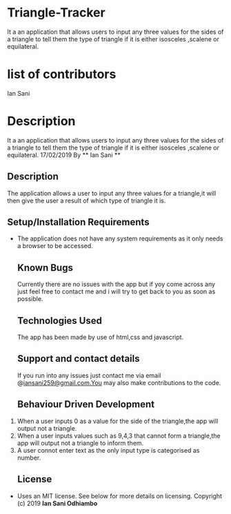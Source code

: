 # Triangle-Tracker

It a an application that allows users to input any three values for the  sides of a triangle to tell them the type of triangle if it is either isosceles ,scalene or equilateral.

# list of contributors

 Ian Sani

# Description

It a an application that allows users to input any three values for the  sides of a triangle to tell them the type of triangle if it is either isosceles ,scalene or equilateral. 17/02/2019
By ** Ian Sani **

## Description

The application allows a user to input any three values for a triangle,it will then give the user a result of which type of triangle it is.

## Setup/Installation Requirements

-   The application does not have any system requirements as it only needs a browser to be accessed.
    ## Known Bugs
    Currently there are no issues with the app but if yoy come across any just feel free to contact me and i will try to get back to you as soon as possible.
    ## Technologies Used
    The app has been made by use of html,css and javascript.
    ## Support and contact details
    If you run into any issues just contact me via email @iansani259@gmail.com.You may also make contributions to the code.
    ## Behaviour Driven Development

1.  When a user inputs 0 as a value for the side of the triangle,the app will output not a triangle.
2.  When a user inputs values such as 9,4,3 that cannot form a triangle,the app will output not a triangle to inform them.
3.  A user connot enter text as the only input type is categorised as number.
    ## License

-   Uses an MIT license.  See below for more details on licensing.
    Copyright (c) 2019 **Ian Sani Odhiambo**
